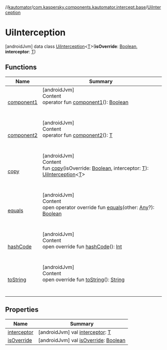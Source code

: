 //[kautomator](../../index.md)/[com.kaspersky.components.kautomator.intercept.base](../index.md)/[UiInterception](index.md)



# UiInterception  
 [androidJvm] data class [UiInterception](index.md)<[T](index.md)>(**isOverride**: [Boolean](https://kotlinlang.org/api/latest/jvm/stdlib/kotlin/-boolean/index.html), **interceptor**: [T](index.md))   


## Functions  
  
|  Name|  Summary| 
|---|---|
| [component1](component1.md)| [androidJvm]  <br>Content  <br>operator fun [component1](component1.md)(): [Boolean](https://kotlinlang.org/api/latest/jvm/stdlib/kotlin/-boolean/index.html)  <br><br><br>
| [component2](component2.md)| [androidJvm]  <br>Content  <br>operator fun [component2](component2.md)(): [T](index.md)  <br><br><br>
| [copy](copy.md)| [androidJvm]  <br>Content  <br>fun [copy](copy.md)(isOverride: [Boolean](https://kotlinlang.org/api/latest/jvm/stdlib/kotlin/-boolean/index.html), interceptor: [T](index.md)): [UiInterception](index.md)<[T](index.md)>  <br><br><br>
| [equals](https://kotlinlang.org/api/latest/jvm/stdlib/kotlin/-any/equals.html)| [androidJvm]  <br>Content  <br>open operator override fun [equals](https://kotlinlang.org/api/latest/jvm/stdlib/kotlin/-any/equals.html)(other: [Any](https://kotlinlang.org/api/latest/jvm/stdlib/kotlin/-any/index.html)?): [Boolean](https://kotlinlang.org/api/latest/jvm/stdlib/kotlin/-boolean/index.html)  <br><br><br>
| [hashCode](https://kotlinlang.org/api/latest/jvm/stdlib/kotlin/-any/hash-code.html)| [androidJvm]  <br>Content  <br>open override fun [hashCode](https://kotlinlang.org/api/latest/jvm/stdlib/kotlin/-any/hash-code.html)(): [Int](https://kotlinlang.org/api/latest/jvm/stdlib/kotlin/-int/index.html)  <br><br><br>
| [toString](https://kotlinlang.org/api/latest/jvm/stdlib/kotlin/-any/to-string.html)| [androidJvm]  <br>Content  <br>open override fun [toString](https://kotlinlang.org/api/latest/jvm/stdlib/kotlin/-any/to-string.html)(): [String](https://kotlinlang.org/api/latest/jvm/stdlib/kotlin/-string/index.html)  <br><br><br>


## Properties  
  
|  Name|  Summary| 
|---|---|
| [interceptor](index.md#com.kaspersky.components.kautomator.intercept.base/UiInterception/interceptor/#/PointingToDeclaration/)|  [androidJvm] val [interceptor](index.md#com.kaspersky.components.kautomator.intercept.base/UiInterception/interceptor/#/PointingToDeclaration/): [T](index.md)   <br>
| [isOverride](index.md#com.kaspersky.components.kautomator.intercept.base/UiInterception/isOverride/#/PointingToDeclaration/)|  [androidJvm] val [isOverride](index.md#com.kaspersky.components.kautomator.intercept.base/UiInterception/isOverride/#/PointingToDeclaration/): [Boolean](https://kotlinlang.org/api/latest/jvm/stdlib/kotlin/-boolean/index.html)   <br>

